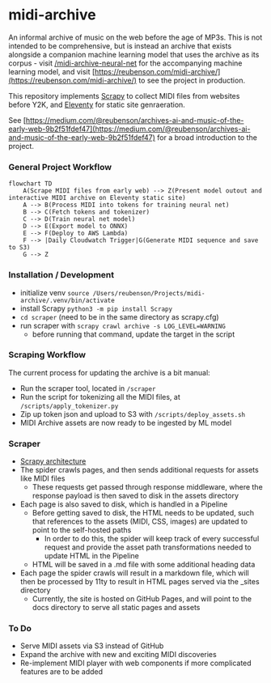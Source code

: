 # midi-archive

An informal archive of music on the web before the age of MP3s. This is not intended to be comprehensive, but is instead an archive that exists alongside a companion machine learning model that uses the archive as its corpus - visit [/midi-archive-neural-net](https://github.com/reubenson/midi-archive-neural-net) for the accompanying machine learning model, and visit [https://reubenson.com/midi-archive/](https://reubenson.com/midi-archive/) to see the project in production.

This repository implements [Scrapy](https://docs.scrapy.org/en/latest/) to collect MIDI files from websites before Y2K, and [Eleventy](https://www.11ty.dev/) for static site genraeration.

See [https://medium.com/@reubenson/archives-ai-and-music-of-the-early-web-9b2f51fdef47](https://medium.com/@reubenson/archives-ai-and-music-of-the-early-web-9b2f51fdef47) for a broad introduction to the project.

### General Project Workflow
```mermaid
flowchart TD
    A(Scrape MIDI files from early web) --> Z(Present model outout and interactive MIDI archive on Eleventy static site)
    A --> B(Process MIDI into tokens for training neural net)
    B --> C(Fetch tokens and tokenizer)
    C --> D(Train neural net model)
    D --> E(Export model to ONNX)
    E --> F(Deploy to AWS Lambda)
    F --> |Daily Cloudwatch Trigger|G(Generate MIDI sequence and save to S3)
    G --> Z
```
<!-- https://mermaid.live/edit#pako:eNqVU02P2jAQ_SsjSyt5peXUG4dKQIBFottKIHVVcRmcASwSm44dKN3d_96xEz7UnhpFih2_eTPz5vlNGV-S6qtN5U9mhxxhWawcyDPQC8N4IPgyK2awsRUF2LCvgZCrM5xo_Qi93mf4ob8xBXIRaqGqwDdRXkBXgnWRGE20x44F2ezSxjsYV3SUoDOEiNEaCDbSY5c58w6F1xsKoQ0VLg_R78lJGZ4hMlpn3RYcNYyVfGIX_vAAw8ww_2-GXHVzqDyWgoTFJxg2Zn9lbmlHekLR7C5UKSQv7W_iDjjKwEIvU4p7_ixRByoyaKzHvw6eL-pJ1q8vL68dZJwhE12Q1HROh4PvC5hjvS7x1u0ko151gVYGM6p8U54wV8h2u70W1cLe_0EtW9T7VE_JybxiN6xAPxtyhnKHAWVsWZK_VS70PMnlk7o5btANWRxyN9QrfqaH7E-BGExlk22Md45MDHC0mIN8kjykbG2nacVk6GqjNUtGg-Fu4tPM_axvffW67qm80DBhGW52bt0sDbU2vlHJ9rndTS9H6knVxDXaUu7KWzpcqbijmlaqL8sSeb9SK_chOBT_L87OqH7khp5UcyhF0sLilrFuf378AbMIGYw -->

### Installation / Development
- initialize venv `source /Users/reubenson/Projects/midi-archive/.venv/bin/activate`
- install Scrapy
`python3 -m pip install Scrapy`
- `cd scraper` (need to be in the same directory as scrapy.cfg)
- run scraper with `scrapy crawl archive -s LOG_LEVEL=WARNING`
    - before running that command, update the target in the script

### Scraping Workflow
The current process for updating the archive is a bit manual:
- Run the scraper tool, located in `/scraper`
- Run the script for tokenizing all the MIDI files, at `/scripts/apply_tokenizer.py`
- Zip up token json and upload to S3 with `/scripts/deploy_assets.sh`
- MIDI Archive assets are now ready to be ingested by ML model

### Scraper
- [Scrapy architecture](https://docs.scrapy.org/en/latest/topics/architecture.html)
- The spider crawls pages, and then sends additional requests for assets like MIDI files
    - These requests get passed through response middleware, where the response payload is then saved to disk in the assets directory
- Each page is also saved to disk, which is handled in a Pipeline
    - Before getting saved to disk, the HTML needs to be updated, such that references to the assets (MIDI, CSS, images) are updated to point to the self-hosted paths
        - In order to do this, the spider will keep track of every successful request and provide the asset path transformations needed to update HTML in the Pipeline
    - HTML will be saved in a .md file with some additional heading data
- Each page the spider crawls will result in a markdown file, which will then be processed by 11ty to result in HTML pages served via the _sites directory
    - Currently, the site is hosted on GitHub Pages, and will point to the docs directory to serve all static pages and assets

### To Do
- Serve MIDI assets via S3 instead of GitHub
- Expand the archive with new and exciting MIDI discoveries
- Re-implement MIDI player with web components if more complicated features are to be added